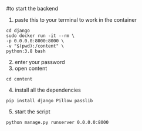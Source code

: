 
#to start the backend


1. paste this to your terminal to work in the container
```
cd django
sudo docker run -it --rm \
-p 0.0.0.0:8000:8000 \
-v "$(pwd):/content" \
python:3.8 bash
```
2. enter your password
3. open content
```
cd content
```
4. install all the dependencies
```
pip install django Pillow passlib
```
5. start the script
```
python manage.py runserver 0.0.0.0:8000
```
